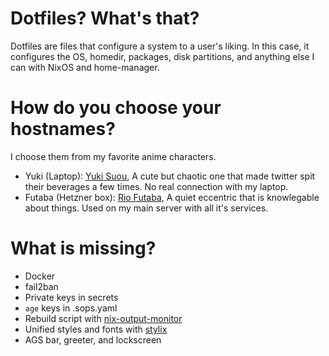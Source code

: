 # Dotfiles? What's that?
Dotfiles are files that configure a system to a user's liking. In this case, it configures the OS, homedir, packages, disk partitions, and anything else I can with NixOS and home-manager.

# How do you choose your hostnames?
I choose them from my favorite anime characters.
 - Yuki (Laptop): [Yuki Suou](https://anilist.co/character/243404/Yuki-Suou), A cute but chaotic one that made twitter spit their beverages a few times. No real connection with my laptop.
 - Futaba (Hetzner box): [Rio Futaba](https://anilist.co/character/88748/Megumi-Katou), A quiet eccentric that is knowlegable about things. Used on my main server with all it's services.

# What is missing?
 - Docker
 - fail2ban
 - Private keys in secrets
 - `age` keys in .sops.yaml
 - Rebuild script with [nix-output-monitor](https://github.com/maralorn/nix-output-monitor)
 - Unified styles and fonts with [stylix](https://stylix.danth.me/index.html)
 - AGS bar, greeter, and lockscreen

